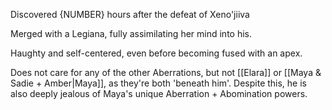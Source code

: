 Discovered {NUMBER} hours after the defeat of Xeno'jiiva

Merged with a Legiana, fully assimilating her mind into his.

Haughty and self-centered, even before becoming fused with an apex. 

Does not care for any of the other Aberrations, but not [[Elara]] or [[Maya & Sadie + Amber|Maya]], as they're both 'beneath him'. Despite this, he is also deeply jealous of Maya's unique Aberration + Abomination powers.